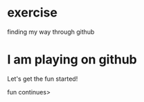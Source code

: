 # exercise
finding my way through github
<html>
  <body>
    <h1>I am playing on github</h1>
    <p>Let's get the fun started!</p>
    <p>fun continues></p>
  </body>
</html>
